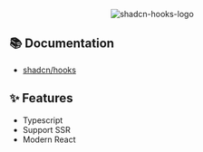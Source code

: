<p align="center">
  <img alt="shadcn-hooks-logo" src="https://github.com/user-attachments/assets/b511ddbd-a186-4401-b1db-87dd7def236d">
</p>

## 📚 Documentation

- [shadcn/hooks](https://shadcn-hooks.vercel.app/)

## ✨ Features

- Typescript
- Support SSR
- Modern React
